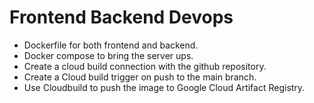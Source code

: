 # Frontend Backend Devops

- Dockerfile for both frontend and backend.
- Docker compose to bring the server ups.
- Create a cloud build connection with the github repository.
- Create a Cloud build trigger on push to the main branch.
- Use Cloudbuild to push the image to Google Cloud Artifact Registry.
